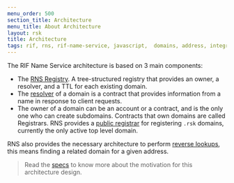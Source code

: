 ```yaml
---
menu_order: 500
section_title: Architecture
menu_title: About Architecture
layout: rsk
title: Architecture
tags: rif, rns, rif-name-service, javascript,  domains, address, integrate, resolver, node, sdk, libraries, infrastructure, protocols, mvp, design, rbtc, defi, decentralized, quick-start, guides, tutorial, networks, dapps, tools, rootstock, rsk, ethereum, smart-contracts, install, get-started, how-to, mainnet, testnet, contracts, wallets, web3, crypto
---
```


The RIF Name Service architecture is based on 3 main components:
- The [RNS Registry](registry). A tree-structured registry that provides an owner, a resolver, and a TTL for each existing domain.
- The [resolver](MultiCryptoResolver) of a domain is a contract that provides information from a name in response to client requests.
- The owner of a domain can be an account or a contract, and is the only one who can create subdomains. Contracts that own domains are called Registrars. RNS provides a [public registrar](rsk-registrar) for registering `.rsk` domains, currently the only active top level domain.

RNS also provides the necessary architecture to perform [reverse lookups](ReverseSuite), this means finding a related domain for a given address.

> Read the [specs](../specs) to know more about the motivation for this architecture design.
